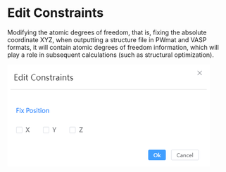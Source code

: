 # Edit Constraints

Modifying the atomic degrees of freedom, that is, fixing the absolute coordinate XYZ, when outputting a structure file in PWmat and VASP formats, it will contain atomic degrees of freedom information, which will play a role in subsequent calculations (such as structural optimization).

![qstudio_manual_settings_fixatom](../../nested/qstudio_manual_settings_fixatom.png)